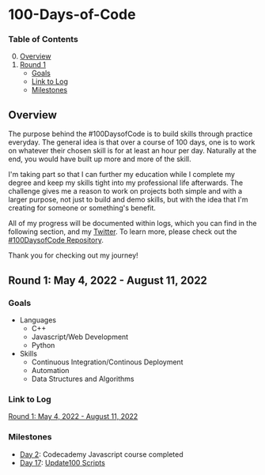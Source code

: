 # 100-Days-of-Code
### Table of Contents
0. [Overview](#over)
1. [Round 1](#r1)
    * [Goals](#goals1)
    * [Link to Log](#log1)
    * [Milestones](#milestones1)
<a name="over"></a>
## Overview
The purpose behind the #100DaysofCode is to build skills through practice everyday. The general idea is that over a course of 100 days, one is to work on whatever their chosen skill is for at least an hour per day. Naturally at the end, you would have built up more and more of the skill.

I'm taking part so that I can further my education while I complete my degree and keep my skills tight into my professional life afterwards. The challenge gives me a reason to work on projects both simple and with a larger purpose, not just to build and demo skills, but with the idea that I'm creating for someone or something's benefit.

All of my progress will be documented within logs, which you can find in the following section, and my [Twitter](https://twitter.com/NeonStar_dev). To learn more, please check out the [#100DaysofCode Repository](https://github.com/kallaway/100-days-of-code).

Thank you for checking out my journey!
<a name="r1"></a>
## Round 1: May 4, 2022 - August 11, 2022

<a name="goals1"></a> 
### Goals
* Languages
    * C++
    * Javascript/Web Development 
    * Python
* Skills
    * Continuous Integration/Continous Deployment
    * Automation
    * Data Structures and Algorithms
<a name="log1"></a>     
### Link to Log
[Round 1: May 4, 2022 - August 11, 2022](logs/R1.md)

<a name="milestones1"></a>
### Milestones
* [Day 2](logs/R1.md#day-2---may-5-2022): Codecademy Javascript course completed
* [Day 17](logs/R1.md#day-17---may-20-2022): [Update100 Scripts](https://github.com/NeonStar-Dev/update100)
